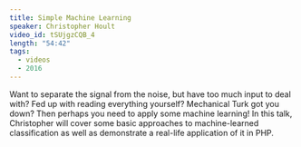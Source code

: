 ```yaml
---
title: Simple Machine Learning
speaker: Christopher Hoult
video_id: tSUjgzCQB_4
length: "54:42"
tags:
  - videos
  - 2016
---
```


Want to separate the signal from the noise, but have too much input to deal with? Fed up with reading everything yourself? Mechanical Turk got you down? Then perhaps you need to apply some machine learning! In this talk, Christopher will cover some basic approaches to machine-learned classification as well as demonstrate a real-life application of it in PHP.
